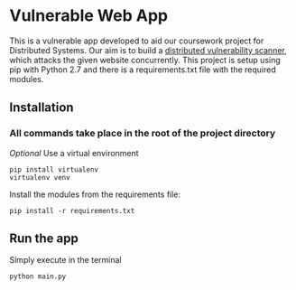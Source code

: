 # Vulnerable Web App

This is a vulnerable app developed to aid our coursework project for Distributed Systems. Our aim is to build a [distributed vulnerability scanner](https://github.com/sapit/DistributedScanner), 
which attacks the given website concurrently. This project is setup using pip with Python 2.7 and there is a requirements.txt file with the required modules.

## Installation
### All commands take place in the root of the project directory
*Optional* Use a virtual environment

```
pip install virtualenv
virtualenv venv
```

Install the modules from the requirements file:
```
pip install -r requirements.txt
```

## Run the app

Simply execute in the terminal
```
python main.py
```
